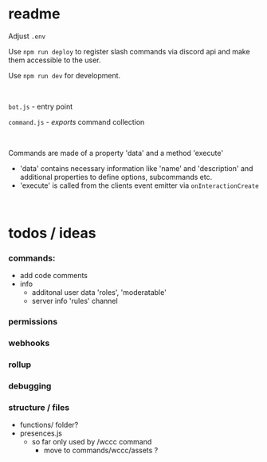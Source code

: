 # readme

Adjust `.env`

Use `npm run deploy` to register slash commands via discord api and make them accessible to the user.

Use `npm run dev` for development.

<br>

`bot.js` - entry point

`command.js` - *exports* command collection

<br>

Commands are made of a property 'data' and a method 'execute'
* 'data' contains necessary information like 'name' and 'description' and additional properties to define options, subcommands etc.
* 'execute' is called from the clients event emitter via `onInteractionCreate`

<br>

# todos / ideas

### commands:
* add code comments
* info
	- additonal user data 'roles', 'moderatable'
	- server info 'rules' channel

### permissions
### webhooks
### rollup
### debugging

### structure / files
* functions/ folder?
* presences.js
  - so far only used by /wccc command
	- move to commands/wccc/assets ?
